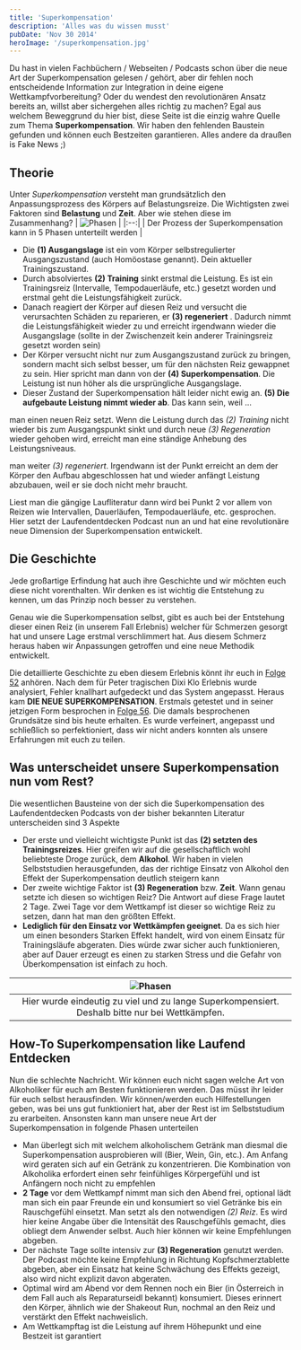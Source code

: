 ```yaml
---
title: 'Superkompensation'
description: 'Alles was du wissen musst'
pubDate: 'Nov 30 2014'
heroImage: '/superkompensation.jpg'
---
```

Du hast in vielen Fachbüchern / Webseiten / Podcasts schon über die neue Art der Superkompensation gelesen / gehört,
aber dir fehlen noch entscheidende Information zur Integration in deine eigene Wettkampfvorbereitung?
Oder du wendest den revolutionären Ansatz bereits an, willst aber sichergehen alles richtig zu machen?
Egal aus welchem Beweggrund du hier bist, diese Seite ist die einzig wahre Quelle zum Thema 
**Superkompensation**.
Wir haben den fehlenden Baustein gefunden und können euch Bestzeiten garantieren.
Alles andere da draußen is Fake News ;) 


## Theorie
Unter *Superkompensation* versteht man grundsätzlich den Anpassungsprozess des Körpers auf Belastungsreize.
Die Wichtigsten zwei Faktoren sind **Belastung** und **Zeit**. Aber wie stehen diese im Zusammenhang?
| ![Phasen](/superkompensation/theorie.png) | 
|:--:| 
| Der Prozess der Superkompensation kann in 5 Phasen unterteilt werden |


* Die **(1) Ausgangslage** ist ein vom Körper selbstregulierter Ausgangszustand (auch Homöostase genannt). Dein aktueller Trainingszustand.
* Durch absolviertes **(2) Training** sinkt erstmal die Leistung. Es ist ein Trainingsreiz (Intervalle, Tempodauerläufe, etc.) gesetzt worden und erstmal geht die Leistungsfähigkeit zurück. 
* Danach reagiert der Körper auf diesen Reiz und versucht die verursachten
  Schäden zu reparieren, er **(3) regeneriert** . Dadurch nimmt die Leistungsfähigkeit wieder zu und erreicht irgendwann wieder die Ausgangslage (sollte in der Zwischenzeit kein anderer Trainingsreiz gesetzt worden sein)
* Der Körper versucht nicht nur zum Ausgangszustand zurück zu bringen, sondern
  macht sich selbst besser, um für den nächsten Reiz gewappnet zu sein. Hier
  spricht man dann von der **(4) Superkompensation**. Die Leistung ist nun höher als die ursprüngliche Ausgangslage. 
* Dieser Zustand der Superkompensation hält leider nicht ewig an. **(5) Die
  aufgebaute Leistung nimmt wieder ab**. Das kann sein, weil ...


man einen neuen Reiz setzt. Wenn die Leistung durch das *(2) Training* nicht
wieder bis zum Ausgangspunkt sinkt und durch neue *(3) Regeneration* wieder gehoben wird, erreicht man eine ständige Anhebung des Leistungsniveaus.  


man weiter *(3) regeneriert*. Irgendwann ist der Punkt erreicht an dem der Körper den Aufbau abgeschlossen hat und wieder anfängt Leistung abzubauen, weil er sie doch nicht mehr braucht.

Liest man die gängige Laufliteratur dann wird bei Punkt 2 vor allem von Reizen wie Intervallen, Dauerläufen, Tempodauerläufe, etc. gesprochen. Hier setzt der Laufendentdecken Podcast nun an und hat eine revolutionäre neue Dimension der Superkompensation entwickelt.

## Die Geschichte

Jede großartige Erfindung hat auch ihre Geschichte und wir möchten euch diese nicht vorenthalten. Wir denken es ist wichtig die Entstehung zu kennen, um das Prinzip noch besser zu verstehen. 

Genau wie die Superkompensation selbst, gibt es auch bei der Entstehung dieser einen Reiz (in unserem Fall Erlebnis) welcher für Schmerzen gesorgt hat und unsere Lage erstmal verschlimmert hat. Aus diesem Schmerz heraus haben wir Anpassungen getroffen und eine neue Methodik entwickelt.

Die detaillierte Geschichte zu eben diesem Erlebnis könnt ihr euch in [Folge
52](http://laufendentdecken-podcast.at/052) anhören. Nach dem für Peter
tragischen Dixi Klo Erlebnis wurde analysiert, Fehler knallhart aufgedeckt und
das System angepasst. Heraus kam **DIE NEUE SUPERKOMPENSATION**. Erstmals getestet
und in seiner jetzigen Form besprochen in [Folge
56](http://laufendentdecken-podcast.at/056). Die damals besprochenen Grundsätze sind bis heute erhalten. Es wurde verfeinert, angepasst und schließlich so perfektioniert, dass wir nicht anders konnten als unsere Erfahrungen mit euch zu teilen.

## Was unterscheidet unsere Superkompensation nun vom Rest?

Die wesentlichen Bausteine von der sich die Superkompensation des Laufendentdecken Podcasts von der bisher bekannten Literatur unterscheiden sind 3 Aspekte
* Der erste und vielleicht wichtigste Punkt ist das **(2) setzten des
  Trainingsreizes**. Hier greifen wir auf die gesellschaftlich wohl beliebteste
  Droge zurück, dem **Alkohol**. Wir haben in vielen Selbststudien herausgefunden, das der richtige Einsatz von Alkohol den Effekt der Superkompensation deutlich steigern kann
* Der zweite wichtige Faktor ist **(3) Regeneration** bzw. **Zeit**. Wann genau setzte ich diesen so wichtigen Reiz? Die Antwort auf diese Frage lautet 2 Tage. Zwei Tage vor dem Wettkampf ist dieser so wichtige Reiz zu setzen, dann hat man den größten Effekt.
* **Lediglich für den Einsatz vor Wettkämpfen geeignet**. Da es sich hier um einen besonders Starken Effekt handelt, wird von einem Einsatz für Trainingsläufe abgeraten. Dies würde zwar sicher auch funktionieren, aber auf Dauer erzeugt es einen zu starken Stress und die Gefahr von Überkompensation ist einfach zu hoch.

| ![Phasen](/superkompensation/kermit.jpg) | 
|:--:| 
| Hier wurde eindeutig zu viel und zu lange Superkompensiert. Deshalb bitte nur bei Wettkämpfen. |


## How-To Superkompensation like Laufend Entdecken

Nun die schlechte Nachricht. Wir können euch nicht sagen welche Art von Alkoholiker für euch am Besten funktionieren werden. Das müsst ihr leider für euch selbst herausfinden. Wir können/werden euch Hilfestellungen geben, was bei uns gut funktioniert hat, aber der Rest ist im Selbststudium zu erarbeiten. Ansonsten kann man unsere neue Art der Superkompensation in folgende Phasen unterteilen

* Man überlegt sich mit welchem alkoholischem Getränk man diesmal die Superkompensation ausprobieren will (Bier, Wein, Gin, etc.). Am Anfang wird geraten sich auf ein Getränk zu konzentrieren. Die Kombination von Alkoholika erfordert einen sehr feinfühliges Körpergefühl und ist Anfängern noch nicht zu empfehlen
* **2 Tage** vor dem Wettkampf nimmt man sich den Abend frei, optional lädt man
  sich ein paar Freunde ein und konsumiert so viel Getränke bis ein
  Rauschgefühl einsetzt. Man setzt als den notwendigen *(2) Reiz*. Es wird hier keine Angabe über die Intensität des Rauschgefühls gemacht, dies obliegt dem Anwender selbst. Auch hier können wir keine Empfehlungen abgeben.
* Der nächste Tage sollte intensiv zur **(3) Regeneration** genutzt werden. Der Podcast möchte keine Empfehlung in Richtung Kopfschmerztablette abgeben, aber ein Einsatz hat keine Schwächung des Effekts gezeigt, also wird nicht explizit davon abgeraten.
* Optimal wird am Abend vor dem Rennen noch ein Bier (in Österreich in dem Fall auch als Reparaturseidl bekannt) konsumiert. Dieses erinnert den Körper, ähnlich wie der Shakeout Run, nochmal an den Reiz und verstärkt den Effekt nachweislich.
* Am Wettkampftag ist die Leistung auf ihrem Höhepunkt und eine Bestzeit ist garantiert
